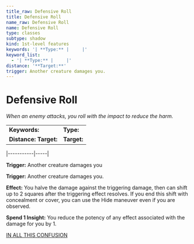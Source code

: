 ```yaml
---
title_raw: Defensive Roll
title: Defensive Roll
name_raw: Defensive Roll
name: Defensive Roll
type: classes
subtype: shadow
kind: 1st-level features
keywords: '| **Type:** |     |'
keyword_list:
  - '| **Type:** |     |'
distance: '**Target:**'
trigger: Another creature damages you.
---
```


# Defensive Roll

*When an enemy attacks, you roll with the impact to reduce the harm.*

|                           |             |
| :------------------------ | :---------- |
| **Keywords:**             | **Type:**   |
| **Distance:** **Target:** | **Target:** |

|\-----------|-----|

**Trigger:** Another creature damages you

**Trigger:** Another creature damages you.

**Effect:** You halve the damage against the triggering damage, then can shift up to 2 squares after the triggering effect resolves. If you end this shift with concealment or cover, you can use the Hide maneuver even if you are observed.

**Spend 1 Insight:** You reduce the potency of any effect associated with the damage for you by 1.

[IN ALL THIS CONFUSION](./In%20All%20This%20Confusion.md)
